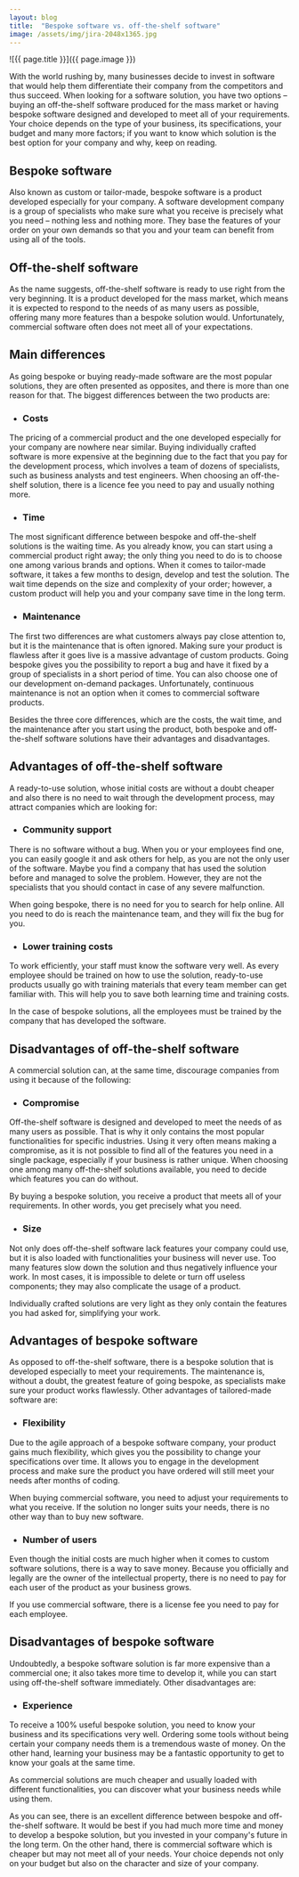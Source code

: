 ```yaml
---
layout: blog
title:  "Bespoke software vs. off-the-shelf software"
image: /assets/img/jira-2048x1365.jpg
---
```


![{{ page.title }}]({{ page.image }})


With the world rushing by, many businesses decide to invest in software that would help them differentiate their company from the competitors and thus succeed. When looking for a software solution, you have two options – buying an off-the-shelf software produced for the mass market or having bespoke software designed and developed to meet all of your requirements. Your choice depends on the type of your business, its specifications, your budget and many more factors; if you want to know which solution is the best option for your company and why, keep on reading.

## Bespoke software
Also known as custom or tailor-made, bespoke software is a product developed especially for your company. A software development company is a group of specialists who make sure what you receive is precisely what you need – nothing less and nothing more. They base the features of your order on your own demands so that you and your team can benefit from using all of the tools.

## Off-the-shelf software
As the name suggests, off-the-shelf software is ready to use right from the very beginning. It is a product developed for the mass market, which means it is expected to respond to the needs of as many users as possible, offering many more features than a bespoke solution would. Unfortunately, commercial software often does not meet all of your expectations.

## Main differences
As going bespoke or buying ready-made software are the most popular solutions, they are often presented as opposites, and there is more than one reason for that. The biggest differences between the two products are:

- ### Costs
The pricing of a commercial product and the one developed especially for your company are nowhere near similar. Buying individually crafted software is more expensive at the beginning due to the fact that you pay for the development process, which involves a team of dozens of specialists, such as business analysts and test engineers. When choosing an off-the-shelf solution, there is a licence fee you need to pay and usually nothing more.

- ### Time
The most significant difference between bespoke and off-the-shelf solutions is the waiting time. As you already know, you can start using a commercial product right away; the only thing you need to do is to choose one among various brands and options. When it comes to tailor-made software, it takes a few months to design, develop and test the solution. The wait time depends on the size and complexity of your order; however, a custom product will help you and your company save time in the long term.

- ### Maintenance
The first two differences are what customers always pay close attention to, but it is the maintenance that is often ignored. Making sure your product is flawless after it goes live is a massive advantage of custom products. Going bespoke gives you the possibility to report a bug and have it fixed by a group of specialists in a short period of time. You can also choose one of our development on-demand packages. Unfortunately, continuous maintenance is not an option when it comes to commercial software products.

Besides the three core differences, which are the costs, the wait time, and the maintenance after you start using the product, both bespoke and off-the-shelf software solutions have their advantages and disadvantages.

## Advantages of off-the-shelf software
A ready-to-use solution, whose initial costs are without a doubt cheaper and also there is no need to wait through the development process, may attract companies which are looking for:

- ### Community support
There is no software without a bug. When you or your employees find one, you can easily google it and ask others for help, as you are not the only user of the software. Maybe you find a company that has used the solution before and managed to solve the problem. However, they are not the specialists that you should contact in case of any severe malfunction.

When going bespoke, there is no need for you to search for help online. All you need to do is reach the maintenance team, and they will fix the bug for you.

- ### Lower training costs
To work efficiently, your staff must know the software very well. As every employee should be trained on how to use the solution, ready-to-use products usually go with training materials that every team member can get familiar with. This will help you to save both learning time and training costs.

In the case of bespoke solutions, all the employees must be trained by the company that has developed the software.

## Disadvantages of off-the-shelf software
A commercial solution can, at the same time, discourage companies from using it because of the following:

- ### Compromise
Off-the-shelf software is designed and developed to meet the needs of as many users as possible. That is why it only contains the most popular functionalities for specific industries. Using it very often means making a compromise, as it is not possible to find all of the features you need in a single package, especially if your business is rather unique. When choosing one among many off-the-shelf solutions available, you need to decide which features you can do without.

By buying a bespoke solution, you receive a product that meets all of your requirements. In other words, you get precisely what you need.

- ### Size
Not only does off-the-shelf software lack features your company could use, but it is also loaded with functionalities your business will never use. Too many features slow down the solution and thus negatively influence your work. In most cases, it is impossible to delete or turn off useless components; they may also complicate the usage of a product.

Individually crafted solutions are very light as they only contain the features you had asked for, simplifying your work.

## Advantages of bespoke software
As opposed to off-the-shelf software, there is a bespoke solution that is developed especially to meet your requirements. The maintenance is, without a doubt, the greatest feature of going bespoke, as specialists make sure your product works flawlessly. Other advantages of tailored-made software are:

- ### Flexibility
Due to the agile approach of a bespoke software company, your product gains much flexibility, which gives you the possibility to change your specifications over time. It allows you to engage in the development process and make sure the product you have ordered will still meet your needs after months of coding.

When buying commercial software, you need to adjust your requirements to what you receive. If the solution no longer suits your needs, there is no other way than to buy new software.

- ### Number of users
Even though the initial costs are much higher when it comes to custom software solutions, there is a way to save money. Because you officially and legally are the owner of the intellectual property, there is no need to pay for each user of the product as your business grows.

If you use commercial software, there is a license fee you need to pay for each employee.

## Disadvantages of bespoke software
Undoubtedly, a bespoke software solution is far more expensive than a commercial one; it also takes more time to develop it, while you can start using off-the-shelf software immediately. Other disadvantages are:

- ### Experience
To receive a 100% useful bespoke solution, you need to know your business and its specifications very well. Ordering some tools without being certain your company needs them is a tremendous waste of money. On the other hand, learning your business may be a fantastic opportunity to get to know your goals at the same time.

As commercial solutions are much cheaper and usually loaded with different functionalities, you can discover what your business needs while using them.

As you can see, there is an excellent difference between bespoke and off-the-shelf software. It would be best if you had much more time and money to develop a bespoke solution, but you invested in your company's future in the long term. On the other hand, there is commercial software which is cheaper but may not meet all of your needs. Your choice depends not only on your budget but also on the character and size of your company.
